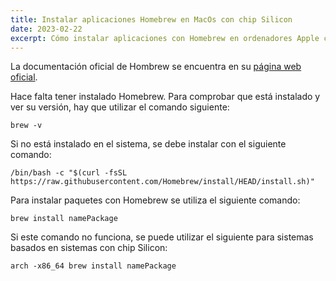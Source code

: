 ```yaml
---
title: Instalar aplicaciones Homebrew en MacOs con chip Silicon
date: 2023-02-22
excerpt: Cómo instalar aplicaciones con Homebrew en ordenadores Apple con MacOs y chip Silicon.
---
```


La documentación oficial de Hombrew se encuentra en su
[página web oficial](https://brew.sh/index_es).

Hace falta tener instalado Homebrew. Para comprobar que está instalado y ver su
versión, hay que utilizar el comando siguiente:

```
brew -v
```

Si no está instalado en el sistema, se debe instalar con el siguiente comando:

```
/bin/bash -c "$(curl -fsSL https://raw.githubusercontent.com/Homebrew/install/HEAD/install.sh)"
```

Para instalar paquetes con Homebrew se utiliza el siguiente comando:

```
brew install namePackage
```

Si este comando no funciona, se puede utilizar el siguiente para sistemas
basados en sistemas con chip Silicon:

```
arch -x86_64 brew install namePackage
```
